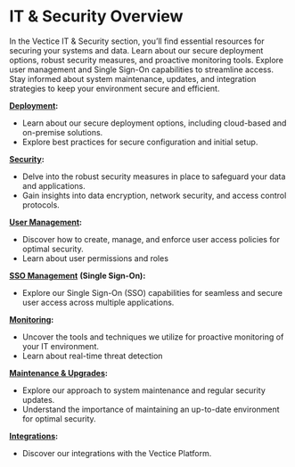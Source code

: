 # IT & Security Overview

In the Vectice IT & Security section, you’ll find essential resources for securing your systems and data. Learn about our secure deployment options, robust security measures, and proactive monitoring tools. Explore user management and Single Sign-On capabilities to streamline access. Stay informed about system maintenance, updates, and integration strategies to keep your environment secure and efficient.

[**Deployment**](deployment/)**:**

* Learn about our secure deployment options, including cloud-based and on-premise solutions.
* Explore best practices for secure configuration and initial setup.

[**Security**](security/)**:**

* Delve into the robust security measures in place to safeguard your data and applications.
* Gain insights into data encryption, network security, and access control protocols.

[**User Management**](../admin-guides/user-management/)**:**

* Discover how to create, manage, and enforce user access policies for optimal security.
* Learn about user permissions and roles

[**SSO Management**](sso-management/) **(Single Sign-On):**

* Explore our Single Sign-On (SSO) capabilities for seamless and secure user access across multiple applications.

[**Monitoring**](monitoring/)**:**

* Uncover the tools and techniques we utilize for proactive monitoring of your IT environment.
* Learn about real-time threat detection

[**Maintenance & Upgrades**](maintenance-and-upgrades.md)**:**

* Explore our approach to system maintenance and regular security updates.
* Understand the importance of maintaining an up-to-date environment for optimal security.

[**Integrations**](integrating-vectice-securely.md)**:**

* Discover our integrations with the Vectice Platform.
